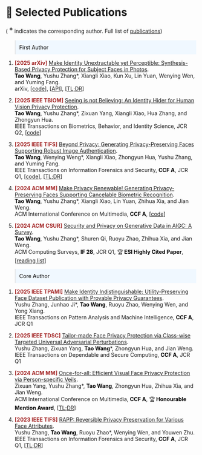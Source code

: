 
# 📝 Selected Publications 
( <span class="equal">*</span> indicates the corresponding author. Full list of  [<i class="fas fa-fw fa-graduation-cap"></i>publications](https://scholar.google.com.hk/citations?user=6FfG_OUAAAAJ&hl=zh-CN))


<style>
.paper-box {
  /* Width is not explicitly set, so it will take up 100% of its parent container */
  /* Reduces vertical space */
  padding: 10px;
  margin-top: 10px;
  margin-bottom: 10px;
  /* Sets a maximum height to ensure all boxes are a similar size */
  max-height: 250px; 
  overflow: hidden;
}
</style>


<style>
.box {
  display: inline-block;
  background-color: lightgray;
}

.blue-text {
  color: blue;
}
</style>

<style>
  .equal {
    font-size: 20px;
  }
</style>
<style>
  .me {
    color: black;  
    font-weight: bold;  
  }
</style>

<style>
  .conf {
    color: brown;  
    font-weight: bold;  
  }
</style>







<!-- <div class='paper-box'><div class='paper-box-image'><div><div class="badge">preprint</div><img src='images/attack.png' alt="sym" width="100%"></div></div>
<div class='paper-box-text' markdown="1">

[Gradient Masking All-at-Once: Ensemble Everything Everywhere Is Not Robust](https://arxiv.org/abs/2411.14834) \\
<span class="me">Jie Zhang</span>, Christian Schlarmann, Kristina Nikolić, Nicholas Carlini, Francesco Croce, Matthias Hein, Florian Tramèr. \[[code](https://github.com/zj-jayzhang/attack_ens)\]

- We looked into "Ensemble Everything Everywhere", an adversarial examples defense that caused some excitement. Yet again, this serves as another example highlighting the importance of **rigorous evaluation**. 

</div>
</div> -->




<!-- <div class='paper-box'><div class='paper-box-image'><div><div class="badge">preprint</div><img src='images/blind_mia.png' alt="sym" width="100%"></div></div>
<div class='paper-box-text' markdown="1">

[Seeing is not Believing: An Identity Hider for Human Vision Privacy Protection](https://arxiv.org/abs/2307.00481) \\
Debeshee Das, <span class="me">Jie Zhang</span>, Florian Tramèr. \[[code](https://github.com/ethz-spylab/Blind-MIA)\]

- Unfortunately, we find that evaluations of MI attacks for foundation models are **flawed**, because
they sample members and non-members from different distributions. We find 8 flawed MI evaluation
datasets, existing evaluations thus tell us nothing about membership leakage of a foundation model’s training data.

</div>
</div>-->



<!-- Accepted -->

<blockquote style="font-size: 1em; color: black; background-color: #f0f8ff; padding: 10px;">
First Author
</blockquote>

1. <span class="conf">[2025 arXiv]</span> [Make Identity Unextractable yet Perceptible: Synthesis-Based Privacy Protection for Subject Faces in Photos](https://arxiv.org/abs/2509.11249).             
<span class="me">Tao Wang</span>, Yushu Zhang\*, Xiangli Xiao, Kun Xu, Lin Yuan, Wenying Wen, and Yuming Fang.        
arXiv, \[[code](https://github.com/daizigege/PerceptFace)\], \[[API](https://huggingface.co/spaces/daizigege/PerceptFace)\], \[[TL;DR](https://zhuanlan.zhihu.com/p/1956416753782482926)\]

3. <span class="conf">[2025 IEEE TBIOM]</span> [Seeing is not Believing: An Identity Hider for Human Vision Privacy Protection](https://ieeexplore.ieee.org/document/10646362).             
<span class="me">Tao Wang</span>, Yushu Zhang\*, Zixuan Yang, Xiangli Xiao, Hua Zhang,  and Zhongyun Hua.       
IEEE Transactions on Biometrics, Behavior, and Identity Science, JCR Q2, \[[code](https://github.com/daizigege/Identity_hider)\] 


4. <span class="conf">[2025 IEEE TIFS]</span> [Beyond Privacy: Generating Privacy-Preserving Faces Supporting Robust Image Authentication](https://ieeexplore.ieee.org/document/10884889).        
<span class="me">Tao Wang</span>, Wenying Weng\*, Xiangli Xiao, Zhongyun Hua, Yushu Zhang, and Yuming Fang.          
IEEE Transactions on Information Forensics and Security, <span class="me">CCF A</span>, JCR Q1,  \[[code](https://github.com/daizigege/AIDPro)\], \[[TL;DR](https://mp.weixin.qq.com/s/E5unNbfSmwjxjBKK6rnZBg)\]

5. <span class="conf">[2024 ACM MM]</span> [Make Privacy Renewable! Generating Privacy-Preserving Faces Supporting Cancelable Biometric Recognition](https://dl.acm.org/doi/abs/10.1145/3664647.3680704).       
<span class="me">Tao Wang</span>, Yushu Zhang\*, Xiangli Xiao, Lin Yuan, Zhihua Xia, and Jian Weng.        
 ACM International Conference on Multimedia, <span class="me">CCF A</span>, \[[code](https://github.com/daizigege/CanFG)\]

6. <span class="conf">[2024 ACM CSUR]</span> [Security and Privacy on Generative Data in AIGC: A Survey](https://dl.acm.org/doi/10.1145/3703626).       
<span class="me">Tao Wang</span>, Yushu Zhang\*, Shuren Qi, Ruoyu Zhao, Zhihua Xia, and Jian Weng.       
ACM Computing Surveys, <span class="me">IF 28</span>, JCR Q1, 🏆<span class="me">  ESI Highly Cited Paper</span>,  \[[reading list](https://github.com/Zoky-2020/Security_and_Privacy_in_AIGC)\]






<!-- <div class='paper-box' ><div class='paper-box-image'><div><div class="badge">2025 TBIOM</div><img src='images/2024TBIOM.png' alt="sym"  width="100%"></div></div>
<div class='paper-box-text' markdown="1">

[Seeing is not Believing: An Identity Hider for Human Vision Privacy Protection](https://ieeexplore.ieee.org/document/10646362) \\
<span class="conf">[2025 TBIOM]</span> , IF: 5, JCR: Q2, \[[code](https://github.com/daizigege/Identity_hider)\] \\
<span class="me">Tao Wang</span>, Yushu Zhang<span class="equal">*</span>, Zixuan Yang, Xiangli Xiao, Hua Zhang,  Zhongyun Hua. 
- This paper proposes an identity hider, which can prevents humans from observing the identity but allows machines to extract the identity.
</div>
</div>





<div class='paper-box' ><div class='paper-box-image'><div><div class="badge">  2025 TIFS  </div><img src='images/2025TIFS.png' alt="sym"  width="100%"></div></div>
<div class='paper-box-text' markdown="1">

[Beyond Privacy: Generating Privacy-Preserving Faces Supporting Robust Image Authentication](https://ieeexplore.ieee.org/document/10884889) \\
<span class="conf">[2025 TIFS]</span>, CCF A, IF: 8, JCR: Q1,  \[[code](https://github.com/daizigege/AIDPro)\]     \[[TL;DR](https://mp.weixin.qq.com/s/E5unNbfSmwjxjBKK6rnZBg)\]     \\
<span class="me">Tao Wang</span>, Wenying Weng<span class="equal">*</span>, Xiangli Xiao, Zhongyun Hua, Yushu Zhang, Yuming Fang

- This paper proposes AIDPro, which can embed  messages in a robust way for image authentication  while  altering identity for privacy protection.  

</div>
</div>





<div class='paper-box' ><div class='paper-box-image'><div><div class="badge">2024 ACM MM</div><img src='images/2024MM.png' alt="sym" width="100%"></div></div>
<div class='paper-box-text' markdown="1">

[Make Privacy Renewable! Generating Privacy-Preserving Faces Supporting Cancelable Biometric Recognition](https://dl.acm.org/doi/abs/10.1145/3664647.3680704) \\
<span class="conf">[2024 ACM MM]</span>, CCF A, \[[code](https://github.com/daizigege/CanFG)\] \\
<span class="me">Tao Wang</span>, Yushu Zhang<span class="equal">*</span>, Xiangli Xiao, Lin Yuan, Zhihua Xia, Jian Weng  

- This paper proposes CanFG, which can embed  virtual identity  for supporting cancelable biometrics  while  removing physical identity for privacy protection.

</div>
</div>



<div class='paper-box' ><div class='paper-box-image'><div><div class="badge">2024 CSUR</div><img src='images/2024CSUR.png' alt="sym" width="100%"></div></div>
<div class='paper-box-text' markdown="1">

[Security and Privacy on Generative Data in AIGC: A Survey](https://dl.acm.org/doi/10.1145/3703626) \\
<span class="conf">[2024 CSUR]</span>, IF: 28, JCR: Q1,  \[[reading list](https://github.com/Zoky-2020/Security_and_Privacy_in_AIGC)\] 
\\
<span class="me">Tao Wang</span>, Yushu Zhang<span class="equal">*</span>, Shuren Qi, Ruoyu Zhao, Zhihua Xia, and Jian Weng
-  This survey reviews the security and privacy on generative data in AIGC, particularly for the first time analyzing them
from the perspective of information security properties, including privacy, controllability, authenticity, and compliance.
</div>
</div>-->




<blockquote style="font-size: 1em; color: black; background-color: #f0f8ff; padding: 10px;">
Core Author
</blockquote>

1. <span class="conf">[2025 IEEE TPAMI]</span>  [Make Identity Indistinguishable: Utility-Preserving Face Dataset Publication with Provable Privacy Guarantees](https://ieeexplore.ieee.org/document/11146914).  
Yushu Zhang, Junhao Ji\*, <span class="me">Tao Wang</span>, Ruoyu Zhao, Wenying Wen, and Yong Xiang.  
IEEE Transactions on Pattern Analysis and Machine Intelligence, <span class="me">CCF A</span>, JCR Q1


2. <span class="conf">[2025 IEEE TDSC]</span> [Tailor-made Face Privacy Protection via Class-wise Targeted Universal Adversarial Perturbations](https://ieeexplore.ieee.org/document/10965355).    
Yushu Zhang, Zixuan Yang, <span class="me">Tao Wang</span>\*, Zhongyun Hua, and Jian Weng.    
IEEE Transactions on Dependable and Secure Computing, <span class="me">CCF A</span>, JCR Q1

3. <span class="conf">[2024 ACM MM]</span> [Once-for-all: Efficient Visual Face Privacy Protection via Person-specific Veils](https://dl.acm.org/doi/abs/10.1145/3664647.3681371).    
Zixuan Yang, Yushu Zhang\*,  <span class="me">Tao Wang</span>, Zhongyun Hua, Zhihua Xia, and Jian Weng.    
ACM International Conference on Multimedia, <span class="me">CCF A</span>,  🏆<span class="me"> Honourable Mention Award</span>, \[[TL;DR](https://mp.weixin.qq.com/s/vMTjYSQK4rG8CpCrDdcXvQ)\]

4. <span class="conf">[2023 IEEE TIFS]</span> [RAPP: Reversible Privacy Preservation for Various Face Attributes](https://ieeexplore.ieee.org/abstract/document/10121472).    
Yushu Zhang, <span class="me">Tao Wang</span>, Ruoyu Zhao\*, Wenying Wen, and Youwen Zhu.    
IEEE Transactions on Information Forensics and Security, <span class="me">CCF A</span>, JCR Q1, \[[TL;DR](https://mp.weixin.qq.com/s/jmSnVAUXVwjkvQ_aMV6WCQ)\]






